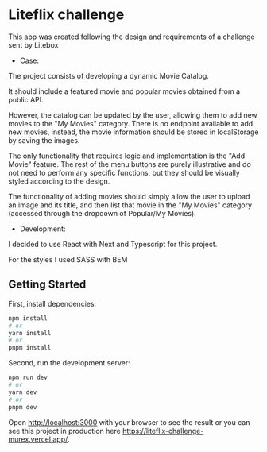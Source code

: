 <!-- This is a [Next.js](https://nextjs.org/) project bootstrapped with [`create-next-app`](https://github.com/vercel/next.js/tree/canary/packages/create-next-app). -->

# Liteflix challenge

This app was created following the design and requirements of a challenge sent by Litebox

- Case:

The project consists of developing a dynamic Movie Catalog.

It should include a featured movie and popular movies obtained from a public API.

However, the catalog can be updated by the user, allowing them to add new movies to the "My Movies" category. There is no endpoint available to add new movies, instead, the movie information should be stored in localStorage by saving the images.

The only functionality that requires logic and implementation is the "Add Movie" feature. The rest of the menu buttons are purely illustrative and do not need to perform any specific functions, but they should be visually styled according to the design.

The functionality of adding movies should simply allow the user to upload an image and its title, and then list that movie in the "My Movies" category (accessed through the dropdown of Popular/My Movies).

- Development:

I decided to use React with Next and Typescript for this project.

For the styles I used SASS with BEM

## Getting Started

First, install dependencies:

```bash
npm install
# or
yarn install
# or
pnpm install
```

Second, run the development server:

```bash
npm run dev
# or
yarn dev
# or
pnpm dev
```

Open [http://localhost:3000](http://localhost:3000) with your browser to see the result or
you can see this project in production here <https://liteflix-challenge-murex.vercel.app/>.
